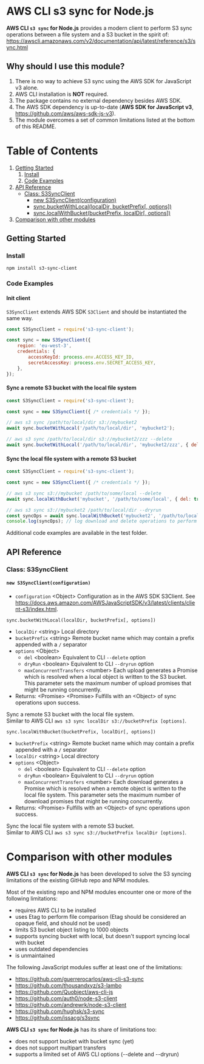 # AWS CLI s3 sync for Node.js

**AWS CLI ``s3 sync`` for Node.js** provides a modern client to perform S3 sync operations between a file system and a S3 bucket in the spirit of:  
https://awscli.amazonaws.com/v2/documentation/api/latest/reference/s3/sync.html

## Why should I use this module?

1. There is no way to achieve S3 sync using the AWS SDK for JavaScript v3 alone.
1. AWS CLI installation is **NOT** required.
1. The package contains no external dependency besides AWS SDK.
1. The AWS SDK dependency is up-to-date (**AWS SDK for JavaScript v3**, https://github.com/aws/aws-sdk-js-v3).
1. The module overcomes a set of common limitations listed at the bottom of this README.

# Table of Contents

1. [Getting Started](#getting-started)
    1. [Install](#install)
    1. [Code Examples](#code-examples)
1. [API Reference](#api-reference)
    - [Class: S3SyncClient](#class-s3-sync-client)
      - [new S3SyncClient(configuration)](#new-s3-sync-client)
      - [sync.bucketWithLocal(localDir, bucketPrefix[, options])](#sync-bucket-with-local)
      - [sync.localWithBucket(bucketPrefix, localDir[, options])](#sync-local-with-bucket)
1. [Comparison with other modules](#comparison-with-other-modules)

## Getting Started

### Install

``npm install s3-sync-client``

### Code Examples

#### Init client

``S3SyncClient`` extends AWS SDK ``S3Client`` and should be instantiated the same way.

```javascript
const S3SyncClient = require('s3-sync-client');

const sync = new S3SyncClient({
    region: 'eu-west-3',
    credentials: {
        accessKeyId: process.env.ACCESS_KEY_ID,
        secretAccessKey: process.env.SECRET_ACCESS_KEY,
    },
});
```

#### Sync a remote S3 bucket with the local file system

```javascript
const S3SyncClient = require('s3-sync-client');

const sync = new S3SyncClient({ /* credentials */ });

// aws s3 sync /path/to/local/dir s3://mybucket2
await sync.bucketWithLocal('/path/to/local/dir', 'mybucket2');

// aws s3 sync /path/to/local/dir s3://mybucket2/zzz --delete
await sync.bucketWithLocal('/path/to/local/dir', 'mybucket2/zzz', { del: true });
```

#### Sync the local file system with a remote S3 bucket

```javascript
const S3SyncClient = require('s3-sync-client');

const sync = new S3SyncClient({ /* credentials */ });

// aws s3 sync s3://mybucket /path/to/some/local --delete
await sync.localWithBucket('mybucket', '/path/to/some/local', { del: true });

// aws s3 sync s3://mybucket2 /path/to/local/dir --dryrun
const syncOps = await sync.localWithBucket('mybucket2', '/path/to/local/dir', { dryRun: true });
console.log(syncOps); // log download and delete operations to perform
```

Additional code examples are available in the test folder.

## API Reference
<a name="class-s3-sync-client"></a>
### Class: S3SyncClient
<a name="new-s3-sync-client"></a>
#### ``new S3SyncClient(configuration)``

- `configuration` <Object\> Configuration as in the AWS SDK S3Client. See https://docs.aws.amazon.com/AWSJavaScriptSDK/v3/latest/clients/client-s3/index.html.

<a name="sync-bucket-with-local"></a>
``sync.bucketWithLocal(localDir, bucketPrefix[, options])``

- `localDir` <string\> Local directory
- `bucketPrefix` <string\> Remote bucket name which may contain a prefix appended with a `/` separator 
- `options` <Object\>
  - `del` <boolean\> Equivalent to CLI ``--delete`` option
  - `dryRun` <boolean\> Equivalent to CLI ``--dryrun`` option
  - `maxConcurrentTransfers` <number\> Each upload generates a Promise which is resolved when a local object is written to the S3 bucket. This parameter sets the maximum number of upload promises that might be running concurrently.
- Returns: <Promise\> <Promise\> Fulfills with an <Object\> of sync operations upon success.

Sync a remote S3 bucket with the local file system.  
Similar to AWS CLI ``aws s3 sync localDir s3://bucketPrefix [options]``.

<a name="sync-local-with-bucket"></a>
``sync.localWithBucket(bucketPrefix, localDir[, options])``

- `bucketPrefix` <string\> Remote bucket name which may contain a prefix appended with a ``/`` separator
- `localDir` <string\> Local directory
- `options` <Object\>
    - `del` <boolean\> Equivalent to CLI ``--delete`` option
    - `dryRun` <boolean\> Equivalent to CLI ``--dryrun`` option
    - `maxConcurrentTransfers` <number\> Each download generates a Promise which is resolved when a remote object is written to the local file system. This parameter sets the maximum number of download promises that might be running concurrently.
- Returns: <Promise\> Fulfills with an <Object\> of sync operations upon success.

Sync the local file system with a remote S3 bucket.  
Similar to AWS CLI ``aws s3 sync s3://bucketPrefix localDir [options]``.

# Comparison with other modules

**AWS CLI ``s3 sync`` for Node.js** has been developed to solve the S3 syncing limitations of the existing GitHub repo and NPM modules.

Most of the existing repo and NPM modules encounter one or more of the following limitations:

- requires AWS CLI to be installed
- uses Etag to perform file comparison (Etag should be considered an opaque field, and should not be used)
- limits S3 bucket object listing to 1000 objects
- supports syncing bucket with local, but doesn't support syncing local with bucket
- uses outdated dependencies
- is unmaintained

The following JavaScript modules suffer at least one of the limitations:

- https://github.com/guerrerocarlos/aws-cli-s3-sync
- https://github.com/thousandxyz/s3-lambo
- https://github.com/Quobject/aws-cli-js
- https://github.com/auth0/node-s3-client
- https://github.com/andrewrk/node-s3-client
- https://github.com/hughsk/s3-sync
- https://github.com/issacg/s3sync

**AWS CLI ``s3 sync`` for Node.js** has its share of limitations too:

- does not support bucket with bucket sync (yet)
- does not support multipart transfers
- supports a limited set of AWS CLI options (--delete and --dryrun)
